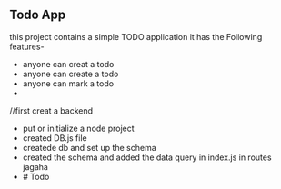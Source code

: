 ## Todo App
this project contains a simple TODO application
it has the Following features-
- anyone can creat a todo
- anyone can create a todo
- anyone can mark a todo
-

//first creat a backend
- put or initialize a node project
- created DB.js file
- createde db and set up the schema
- created the schema and added the data query in index.js in routes jagaha 
- #   T o d o  
 